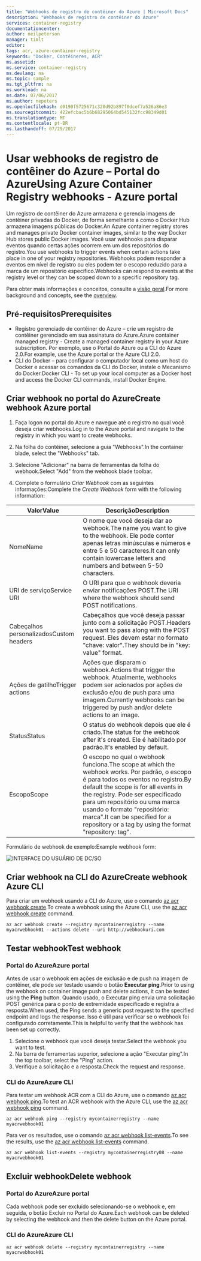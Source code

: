 ```yaml
---
title: "Webhooks de registro de contêiner do Azure | Microsoft Docs"
description: "Webhooks de registro de contêiner do Azure"
services: container-registry
documentationcenter: 
author: neilpeterson
manager: timlt
editor: 
tags: acr, azure-container-registry
keywords: "Docker, Contêineres, ACR"
ms.assetid: 
ms.service: container-registry
ms.devlang: na
ms.topic: sample
ms.tgt_pltfrm: na
ms.workload: na
ms.date: 07/06/2017
ms.author: nepeters
ms.openlocfilehash: d0190f5725671c320d92b897f0dcef7a526a86e3
ms.sourcegitcommit: 422efcbac5b6b68295064bd545132fcc98349d01
ms.translationtype: MT
ms.contentlocale: pt-BR
ms.lasthandoff: 07/29/2017
---
```

# <a name="using-azure-container-registry-webhooks---azure-portal"></a><span data-ttu-id="3dcad-104">Usar webhooks de registro de contêiner do Azure – Portal do Azure</span><span class="sxs-lookup"><span data-stu-id="3dcad-104">Using Azure Container Registry webhooks - Azure portal</span></span>

<span data-ttu-id="3dcad-105">Um registro de contêiner do Azure armazena e gerencia imagens de contêiner privadas do Docker, de forma semelhante a como o Docker Hub armazena imagens públicas do Docker.</span><span class="sxs-lookup"><span data-stu-id="3dcad-105">An Azure container registry stores and manages private Docker container images, similar to the way Docker Hub stores public Docker images.</span></span> <span data-ttu-id="3dcad-106">Você usar webhooks para disparar eventos quando certas ações ocorrem em um dos repositórios do registro.</span><span class="sxs-lookup"><span data-stu-id="3dcad-106">You use webhooks to trigger events when certain actions take place in one of your registry repositories.</span></span> <span data-ttu-id="3dcad-107">Webhooks podem responder a eventos em nível de registro ou eles podem ter o escopo reduzido para a marca de um repositório específico.</span><span class="sxs-lookup"><span data-stu-id="3dcad-107">Webhooks can respond to events at the registry level or they can be scoped down to a specific repository tag.</span></span> 

<span data-ttu-id="3dcad-108">Para obter mais informações e conceitos, consulte a [visão geral](./container-registry-intro.md).</span><span class="sxs-lookup"><span data-stu-id="3dcad-108">For more background and concepts, see the [overview](./container-registry-intro.md).</span></span>

## <a name="prerequisites"></a><span data-ttu-id="3dcad-109">Pré-requisitos</span><span class="sxs-lookup"><span data-stu-id="3dcad-109">Prerequisites</span></span> 

- <span data-ttu-id="3dcad-110">Registro gerenciado de contêiner do Azure – crie um registro de contêiner gerenciado em sua assinatura do Azure.</span><span class="sxs-lookup"><span data-stu-id="3dcad-110">Azure container managed registry - Create a managed container registry in your Azure subscription.</span></span> <span data-ttu-id="3dcad-111">Por exemplo, use o Portal do Azure ou a CLI do Azure 2.0.</span><span class="sxs-lookup"><span data-stu-id="3dcad-111">For example, use the Azure portal or the Azure CLI 2.0.</span></span> 
- <span data-ttu-id="3dcad-112">CLI do Docker – para configurar o computador local como um host do Docker e acessar os comandos da CLI do Docker, instale o Mecanismo do Docker.</span><span class="sxs-lookup"><span data-stu-id="3dcad-112">Docker CLI - To set up your local computer as a Docker host and access the Docker CLI commands, install Docker Engine.</span></span> 

## <a name="create-webhook-azure-portal"></a><span data-ttu-id="3dcad-113">Criar webhook no portal do Azure</span><span class="sxs-lookup"><span data-stu-id="3dcad-113">Create webhook Azure portal</span></span>

1. <span data-ttu-id="3dcad-114">Faça logon no portal do Azure e navegue até o registro no qual você deseja criar webhooks.</span><span class="sxs-lookup"><span data-stu-id="3dcad-114">Log in to the Azure portal and navigate to the registry in which you want to create webhooks.</span></span> 

2. <span data-ttu-id="3dcad-115">Na folha do contêiner, selecione a guia "Webhooks".</span><span class="sxs-lookup"><span data-stu-id="3dcad-115">In the container blade, select the "Webhooks" tab.</span></span> 

3. <span data-ttu-id="3dcad-116">Selecione "Adicionar" na barra de ferramentas da folha do webhook.</span><span class="sxs-lookup"><span data-stu-id="3dcad-116">Select "Add" from the webhook blade toolbar.</span></span> 

4. <span data-ttu-id="3dcad-117">Complete o formulário *Criar Webhook* com as seguintes informações:</span><span class="sxs-lookup"><span data-stu-id="3dcad-117">Complete the *Create Webhook* form with the following information:</span></span>

| <span data-ttu-id="3dcad-118">Valor</span><span class="sxs-lookup"><span data-stu-id="3dcad-118">Value</span></span> | <span data-ttu-id="3dcad-119">Descrição</span><span class="sxs-lookup"><span data-stu-id="3dcad-119">Description</span></span> |
|---|---|
| <span data-ttu-id="3dcad-120">Nome</span><span class="sxs-lookup"><span data-stu-id="3dcad-120">Name</span></span> | <span data-ttu-id="3dcad-121">O nome que você deseja dar ao webhook.</span><span class="sxs-lookup"><span data-stu-id="3dcad-121">The name you want to give to the webhook.</span></span> <span data-ttu-id="3dcad-122">Ele pode conter apenas letras minúsculas e números e entre 5 e 50 caracteres.</span><span class="sxs-lookup"><span data-stu-id="3dcad-122">It can only contain lowercase letters and numbers and between 5-50 characters.</span></span> |
| <span data-ttu-id="3dcad-123">URI de serviço</span><span class="sxs-lookup"><span data-stu-id="3dcad-123">Service URI</span></span> | <span data-ttu-id="3dcad-124">O URI para que o webhook deveria enviar notificações POST.</span><span class="sxs-lookup"><span data-stu-id="3dcad-124">The URI where the webhook should send POST notifications.</span></span> |
| <span data-ttu-id="3dcad-125">Cabeçalhos personalizados</span><span class="sxs-lookup"><span data-stu-id="3dcad-125">Custom headers</span></span> | <span data-ttu-id="3dcad-126">Cabeçalhos que você deseja passar junto com a solicitação POST.</span><span class="sxs-lookup"><span data-stu-id="3dcad-126">Headers you want to pass along with the POST request.</span></span> <span data-ttu-id="3dcad-127">Eles devem estar no formato "chave: valor".</span><span class="sxs-lookup"><span data-stu-id="3dcad-127">They should be in "key: value" format.</span></span> |
| <span data-ttu-id="3dcad-128">Ações de gatilho</span><span class="sxs-lookup"><span data-stu-id="3dcad-128">Trigger actions</span></span> | <span data-ttu-id="3dcad-129">Ações que disparam o webhook.</span><span class="sxs-lookup"><span data-stu-id="3dcad-129">Actions that trigger the webhook.</span></span> <span data-ttu-id="3dcad-130">Atualmente, webhooks podem ser acionados por ações de exclusão e/ou de push para uma imagem.</span><span class="sxs-lookup"><span data-stu-id="3dcad-130">Currently webhooks can be triggered by push and/or delete actions to an image.</span></span> |
| <span data-ttu-id="3dcad-131">Status</span><span class="sxs-lookup"><span data-stu-id="3dcad-131">Status</span></span> | <span data-ttu-id="3dcad-132">O status do webhook depois que ele é criado.</span><span class="sxs-lookup"><span data-stu-id="3dcad-132">The status for the webhook after it's created.</span></span> <span data-ttu-id="3dcad-133">Ele é habilitado por padrão.</span><span class="sxs-lookup"><span data-stu-id="3dcad-133">It's enabled by default.</span></span> |
| <span data-ttu-id="3dcad-134">Escopo</span><span class="sxs-lookup"><span data-stu-id="3dcad-134">Scope</span></span> | <span data-ttu-id="3dcad-135">O escopo no qual o webhook funciona.</span><span class="sxs-lookup"><span data-stu-id="3dcad-135">The scope at which the webhook works.</span></span> <span data-ttu-id="3dcad-136">Por padrão, o escopo é para todos os eventos no registro.</span><span class="sxs-lookup"><span data-stu-id="3dcad-136">By default the scope is for all events in the registry.</span></span> <span data-ttu-id="3dcad-137">Pode ser especificado para um repositório ou uma marca usando o formato "repositório: marca".</span><span class="sxs-lookup"><span data-stu-id="3dcad-137">It can be specified for a repository or a tag by using the format "repository: tag".</span></span> |

<span data-ttu-id="3dcad-138">Formulário de webhook de exemplo:</span><span class="sxs-lookup"><span data-stu-id="3dcad-138">Example webhook form:</span></span>

![INTERFACE DO USUÁRIO DE DC/SO](./media/container-registry-webhook/webhook.png)

## <a name="create-webhook-azure-cli"></a><span data-ttu-id="3dcad-140">Criar webhook na CLI do Azure</span><span class="sxs-lookup"><span data-stu-id="3dcad-140">Create webhook Azure CLI</span></span>

<span data-ttu-id="3dcad-141">Para criar um webhook usando a CLI do Azure, use o comando [az acr webhook create](/cli/azure/acr/webhook#create).</span><span class="sxs-lookup"><span data-stu-id="3dcad-141">To create a webhook using the Azure CLI, use the [az acr webhook create](/cli/azure/acr/webhook#create) command.</span></span>

```azurecli-interactive
az acr webhook create --registry mycontainerregistry --name myacrwebhook01 --actions delete --uri http://webhookuri.com
```

## <a name="test-webhook"></a><span data-ttu-id="3dcad-142">Testar webhook</span><span class="sxs-lookup"><span data-stu-id="3dcad-142">Test webhook</span></span>

### <a name="azure-portal"></a><span data-ttu-id="3dcad-143">Portal do Azure</span><span class="sxs-lookup"><span data-stu-id="3dcad-143">Azure portal</span></span>

<span data-ttu-id="3dcad-144">Antes de usar o webhook em ações de exclusão e de push na imagem de contêiner, ele pode ser testado usando o botão **Executar ping**.</span><span class="sxs-lookup"><span data-stu-id="3dcad-144">Prior to using the webhook on container image push and delete actions, it can be tested using the **Ping** button.</span></span> <span data-ttu-id="3dcad-145">Quando usado, o Executar ping envia uma solicitação POST genérica para o ponto de extremidade especificado e registra a resposta.</span><span class="sxs-lookup"><span data-stu-id="3dcad-145">When used, the Ping sends a generic post request to the specified endpoint and logs the response.</span></span> <span data-ttu-id="3dcad-146">Isso é útil para verificar se o webhook foi configurado corretamente.</span><span class="sxs-lookup"><span data-stu-id="3dcad-146">This is helpful to verify that the webhook has been set up correctly.</span></span>

1. <span data-ttu-id="3dcad-147">Selecione o webhook que você deseja testar.</span><span class="sxs-lookup"><span data-stu-id="3dcad-147">Select the webhook you want to test.</span></span> 
2. <span data-ttu-id="3dcad-148">Na barra de ferramentas superior, selecione a ação "Executar ping".</span><span class="sxs-lookup"><span data-stu-id="3dcad-148">In the top toolbar, select the "Ping" action.</span></span> 
3. <span data-ttu-id="3dcad-149">Verifique a solicitação e a resposta.</span><span class="sxs-lookup"><span data-stu-id="3dcad-149">Check the request and response.</span></span>

### <a name="azure-cli"></a><span data-ttu-id="3dcad-150">CLI do Azure</span><span class="sxs-lookup"><span data-stu-id="3dcad-150">Azure CLI</span></span>

<span data-ttu-id="3dcad-151">Para testar um webhook ACR com a CLI do Azure, use o comando [az acr webhook ping](/cli/azure/acr/webhook#ping).</span><span class="sxs-lookup"><span data-stu-id="3dcad-151">To test an ACR webhook with the Azure CLI, use the [az acr webhook ping](/cli/azure/acr/webhook#ping) command.</span></span>

```azurecli-interactive
az acr webhook ping --registry mycontainerregistry --name myacrwebhook01
```

<span data-ttu-id="3dcad-152">Para ver os resultados, use o comando [az acr webhook list-events](/cli/azure/acr/webhook#list-events).</span><span class="sxs-lookup"><span data-stu-id="3dcad-152">To see the results, use the [az acr webhook list-events](/cli/azure/acr/webhook#list-events) command.</span></span> 

```azurecli-interactive
az acr webhook list-events --registry mycontainerregistry08 --name myacrwebhook01
```

## <a name="delete-webhook"></a><span data-ttu-id="3dcad-153">Excluir webhook</span><span class="sxs-lookup"><span data-stu-id="3dcad-153">Delete webhook</span></span>

### <a name="azure-portal"></a><span data-ttu-id="3dcad-154">Portal do Azure</span><span class="sxs-lookup"><span data-stu-id="3dcad-154">Azure portal</span></span>

<span data-ttu-id="3dcad-155">Cada webhook pode ser excluído selecionando-se o webhook e, em seguida, o botão Excluir no Portal do Azure.</span><span class="sxs-lookup"><span data-stu-id="3dcad-155">Each webhook can be deleted by selecting the webhook and then the delete button on the Azure portal.</span></span>

### <a name="azure-cli"></a><span data-ttu-id="3dcad-156">CLI do Azure</span><span class="sxs-lookup"><span data-stu-id="3dcad-156">Azure CLI</span></span>

```azurecli-interactive
az acr webhook delete --registry mycontainerregistry --name myacrwebhook01
```